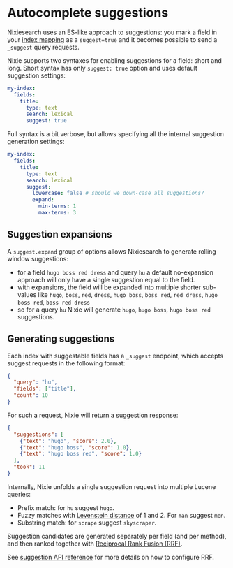 # Autocomplete suggestions

Nixiesearch uses an ES-like approach to suggestions: you mark a field in your [index mapping](todo) as a `suggest=true`
and it becomes possible to send a `_suggest` query requests. 

Nixie supports two syntaxes for enabling suggestions for a field: short and long. Short syntax has only `suggest: true` option and uses default suggestion settings:

```yaml
my-index:
  fields:
    title:
      type: text
      search: lexical
      suggest: true
```

Full syntax is a bit verbose, but allows specifying all the internal suggestion generation settings:

```yaml
my-index:
  fields:
    title:
      type: text
      search: lexical
      suggest:
        lowercase: false # should we down-case all suggestions?
        expand:
          min-terms: 1
          max-terms: 3
```

## Suggestion expansions

A `suggest.expand` group of options allows Nixiesearch to generate rolling window suggestions:

* for a field `hugo boss red dress` and query `hu` a default no-expansion approach will only have a single suggestion equal to the field.
* with expansions, the field will be expanded into multiple shorter sub-values like `hugo`, `boss`, `red`, `dress`, `hugo boss`, `boss red`, `red dress`, `hugo boss red`, `boss red dress`
* so for a query `hu` Nixie will generate `hugo`, `hugo boss`, `hugo boss red` suggestions.

## Generating suggestions

Each index with suggestable fields has a `_suggest` endpoint, which accepts suggest requests in the following format:

```json
{
  "query": "hu",
  "fields": ["title"],
  "count": 10
}
```

For such a request, Nixie will return a suggestion response:

```json
{
  "suggestions": [
    {"text": "hugo", "score": 2.0},
    {"text": "hugo boss", "score": 1.0},
    {"text": "hugo boss red", "score": 1.0}
  ],
  "took": 11
}
```

Internally, Nixie unfolds a single suggestion request into multiple Lucene queries:
* Prefix match: for `hu` suggest `hugo`.
* Fuzzy matches with [Levenstein distance](https://en.wikipedia.org/wiki/Levenshtein_distance) of 1 and 2. For `man` suggest `men`.
* Substring match: for `scrape` suggest `skyscraper`.

Suggestion candidates are generated separately per field (and per method), and then ranked together with [Reciprocal Rank Fusion (RRF)](https://plg.uwaterloo.ca/~gvcormac/cormacksigir09-rrf.pdf).

See [suggestion API reference](../reference/api/suggest.md) for more details on how to configure RRF.

